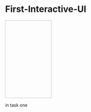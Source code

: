 # First-Interactive-UI
<img scr=/Screenshots/hello toast.gif height=250px width=150px />

in task one
